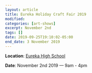 ```yaml
---
layout: article
title: Eureka Holiday Craft Fair 2019
modified:
categories: [art-shows]
excerpt: November 2nd
tags: []
date: 2019-09-25T19:10:02-05:00
end_date: 3 November 2019
---
```


**Location**: [Eureka High School](https://goo.gl/maps/r4SdkNj4KFE2)

**Date**: November 2nd 2019 — 9am - 4pm
